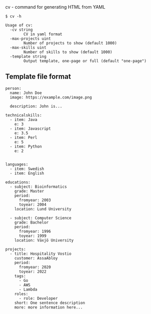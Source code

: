 <!-- Generated by main_test.go, DO NOT EDIT! -->cv - command for generating HTML from YAML


    $ cv -h
    
    Usage of cv:
      -cv string
        	CV in yaml format
      -max-projects uint
        	Number of projects to show (default 1000)
      -max-skills uint
        	Number of skills to show (default 1000)
      -template string
        	Output template, one-page or full (default "one-page")
    

## Template file format

    person:
      name: John Doe
      image: https://example.com/image.png
    
      description: John is...
    
    technicalskills:
      - item: Java
        e: 3
      - item: Javascript
        e: 3.5
      - item: Perl
        e: 5
      - item: Python
        e: 2
    
          
    languages:
      - item: Swedish
      - item: English
    
    educations:
      - subject: Bioinformatics
        grade: Master
        period:
          fromyear: 2003
          toyear: 2004
        location: Lund University
    
      - subject: Computer Science
        grade: Bachelor
        period:
          fromyear: 1996
          toyear: 1999
        location: Växjö University
    
    projects:
      - title: Hospitality Vostio
        customer: AssaAbloy
        period:
          fromyear: 2020
          toyear: 2022
        tags:
          - Go
          - AWS
          - Lambda
        roles:
          - role: Developer
        short: One sentence description
        more: more information here...
    

